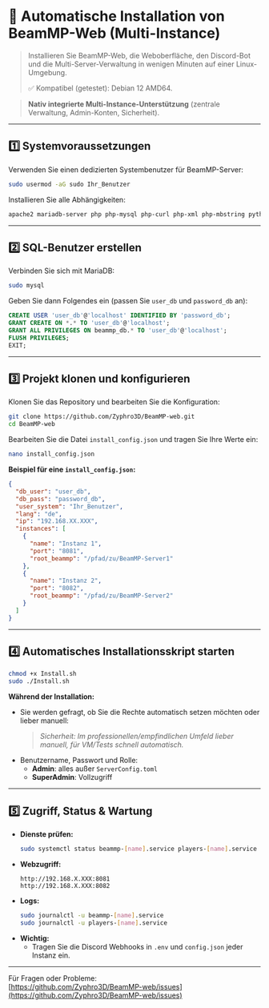 # 🚀 Automatische Installation von BeamMP-Web (Multi-Instance)

> Installieren Sie BeamMP-Web, die Weboberfläche, den Discord-Bot und die Multi-Server-Verwaltung in wenigen Minuten auf einer Linux-Umgebung.
>
> ✅ Kompatibel (getestet): Debian 12 AMD64.

> **Nativ integrierte Multi-Instance-Unterstützung** (zentrale Verwaltung, Admin-Konten, Sicherheit).

---

## 1️⃣ Systemvoraussetzungen

Verwenden Sie einen dedizierten Systembenutzer für BeamMP-Server:

```bash
sudo usermod -aG sudo Ihr_Benutzer
```

Installieren Sie alle Abhängigkeiten:

```bash
apache2 mariadb-server php php-mysql php-curl php-xml php-mbstring python3 python3-venv python3-pip unzip curl git composer jq
```

---

## 2️⃣ SQL-Benutzer erstellen

Verbinden Sie sich mit MariaDB:

```bash
sudo mysql
```

Geben Sie dann Folgendes ein (passen Sie `user_db` und `password_db` an):

```sql
CREATE USER 'user_db'@'localhost' IDENTIFIED BY 'password_db';
GRANT CREATE ON *.* TO 'user_db'@'localhost';
GRANT ALL PRIVILEGES ON beammp_db.* TO 'user_db'@'localhost';
FLUSH PRIVILEGES;
EXIT;
```

---

## 3️⃣ Projekt klonen und konfigurieren

Klonen Sie das Repository und bearbeiten Sie die Konfiguration:

```bash
git clone https://github.com/Zyphro3D/BeamMP-web.git
cd BeamMP-web
```

Bearbeiten Sie die Datei `install_config.json` und tragen Sie Ihre Werte ein:
```bash
nano install_config.json
```

**Beispiel für eine `install_config.json`:**

```json
{
  "db_user": "user_db",
  "db_pass": "password_db",
  "user_system": "Ihr_Benutzer",
  "lang": "de",
  "ip": "192.168.XX.XXX",
  "instances": [
    {
      "name": "Instanz 1",
      "port": "8081",
      "root_beammp": "/pfad/zu/BeamMP-Server1"
    },
    {
      "name": "Instanz 2",
      "port": "8082",
      "root_beammp": "/pfad/zu/BeamMP-Server2"
    }
  ]
}
```

---

## 4️⃣ Automatisches Installationsskript starten

```bash
chmod +x Install.sh
sudo ./Install.sh
```

**Während der Installation:**
- Sie werden gefragt, ob Sie die Rechte automatisch setzen möchten oder lieber manuell:
  > *Sicherheit: Im professionellen/empfindlichen Umfeld lieber manuell, für VM/Tests schnell automatisch.*
- Benutzername, Passwort und Rolle:
  - **Admin**: alles außer `ServerConfig.toml`
  - **SuperAdmin**: Vollzugriff

---

## 5️⃣ Zugriff, Status & Wartung

- **Dienste prüfen:**
  ```bash
  sudo systemctl status beammp-[name].service players-[name].service
  ```
- **Webzugriff:**
  ```
  http://192.168.X.XXX:8081
  http://192.168.X.XXX:8082
  ```
- **Logs:**
  ```bash
  sudo journalctl -u beammp-[name].service
  sudo journalctl -u players-[name].service
  ```
- **Wichtig:**
  - Tragen Sie die Discord Webhooks in `.env` und `config.json` jeder Instanz ein.

---

Für Fragen oder Probleme:  
[https://github.com/Zyphro3D/BeamMP-web/issues](https://github.com/Zyphro3D/BeamMP-web/issues)
